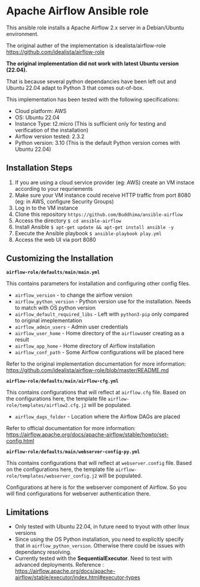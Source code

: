 # Apache Airflow Ansible role
This ansible role installs a Apache Airflow 2.x server in a Debian/Ubuntu environment.

The original auther of the implementation is idealista/airflow-role https://github.com/idealista/airflow-role


**The original implementation did not work with latest Ubuntu version (22.04).**

That is because several python dependancies have been left out and Ubuntu 22.04 adapt to Python 3 that comes out-of-box. 


This implementation has been tested with the following specifications:
* Cloud platform: AWS
* OS: Ubuntu 22.04
* Instance Type: t2.micro (This is sufficient only for testing and verification of the installation)
* Airflow version tested: 2.3.2
* Python version: 3.10 (This is the default Python version comes with Ubuntu 22.04)

## Installation Steps

1. If you are using a cloud service provider (eg: AWS) create an VM instace according to your requriements
2. Make sure your VM instance could receive HTTP traffic from port 8080 (eg: in AWS, configure Security Groups)
3. Log in to the VM instance
4. Clone this repository `https://github.com/Buddhima/ansible-airflow`
5. Access the directory `$ cd ansible-airflow`
6. Install Ansible `$ apt-get update && apt-get install ansible -y`
7. Execute the Ansible playbook `$ ansible-playbook play.yml`
8. Access the web UI via port 8080

## Customizing the Installation

__`airflow-role/defaults/main/main.yml`__

This contains parameters for installation and configuring other config files.

* `airflow_version` - to change the airflow version
* `airflow_python_version` - Python version use for the installation. Needs to match with OS python version
* `airflow_default_required_libs` - Left with `python3-pip` only compared to original imeplementation
* `airflow_admin_users` - Admin user credentials
* `airflow_user_home` - Home directory of the `airflow`user creating as a result
* `airflow_app_home` - Home directory of Airflow installation
* `airflow_conf_path` - Some Airflow configurations will be placed here

Refer to the original implementation documentation for more information: https://github.com/idealista/airflow-role/blob/master/README.md

__`airflow-role/defaults/main/airflow-cfg.yml`__

This contains configurations that will reflect at `airflow.cfg` file. 
Based on the configurations here, the template file `airflow-role/templates/airflow2.cfg.j2` will be populated.

* `airflow_dags_folder` - Location where the Airflow DAGs are placed

Refer to official documentation for more information: https://airflow.apache.org/docs/apache-airflow/stable/howto/set-config.html

__`airflow-role/defaults/main/webserver-config-py.yml`__

This contains configurations that will reflect at `webserver.config` file. 
Based on the configurations here, the template file `airflow-role/templates/webserver_config.j2` will be populated.

Configurations at here is for the webserver component of Airflow. So you will find configurations for webserver authentication there.

## Limitations

* Only tested with Ubuntu 22.04, in future need to tryout with other linux versions
* Since using the OS Python installation, you need to explicitly specify that in `airflow_python_version`. Otherwise there could be issues with dependancy resolving.
* Currently tested with the __SequentialExecutor__. Need to test with advanced deployments. Reference : https://airflow.apache.org/docs/apache-airflow/stable/executor/index.html#executor-types


